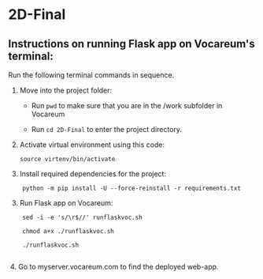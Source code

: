 # 2D-Final

## Instructions on running Flask app on Vocareum's terminal:

Run the following terminal commands in sequence.

1. Move into the project folder:

    - Run `pwd` to make sure that you are in the /work subfolder in Vocareum

    - Run `cd 2D-Final` to enter the project directory.

1. Activate virtual environment using this code:

    ```
    source virtenv/bin/activate
    ```
    
2. Install required dependencies for the project:
```
    python -m pip install -U --force-reinstall -r requirements.txt
```

3. Run Flask app on Vocareum:
```
    sed -i -e 's/\r$//' runflaskvoc.sh
    
    chmod a+x ./runflaskvoc.sh
    
    ./runflaskvoc.sh
    
```
​
4. Go to myserver.vocareum.com to find the deployed web-app.